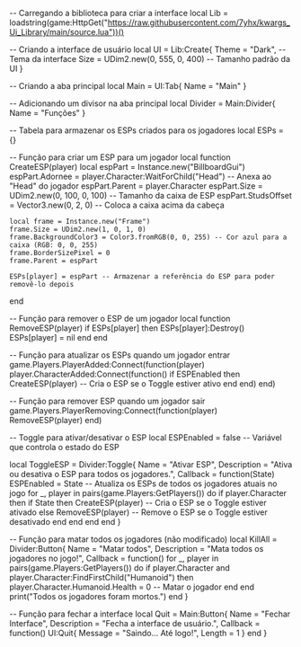 -- Carregando a biblioteca para criar a interface
local Lib = loadstring(game:HttpGet("https://raw.githubusercontent.com/7yhx/kwargs_Ui_Library/main/source.lua"))()

-- Criando a interface de usuário
local UI = Lib:Create{
    Theme = "Dark", -- Tema da interface
    Size = UDim2.new(0, 555, 0, 400) -- Tamanho padrão da UI
}

-- Criando a aba principal
local Main = UI:Tab{
    Name = "Main"
}

-- Adicionando um divisor na aba principal
local Divider = Main:Divider{
    Name = "Funções"
}

-- Tabela para armazenar os ESPs criados para os jogadores
local ESPs = {}

-- Função para criar um ESP para um jogador
local function CreateESP(player)
    local espPart = Instance.new("BillboardGui")
    espPart.Adornee = player.Character:WaitForChild("Head") -- Anexa ao "Head" do jogador
    espPart.Parent = player.Character
    espPart.Size = UDim2.new(0, 100, 0, 100)  -- Tamanho da caixa de ESP
    espPart.StudsOffset = Vector3.new(0, 2, 0) -- Coloca a caixa acima da cabeça

    local frame = Instance.new("Frame")
    frame.Size = UDim2.new(1, 0, 1, 0)
    frame.BackgroundColor3 = Color3.fromRGB(0, 0, 255) -- Cor azul para a caixa (RGB: 0, 0, 255)
    frame.BorderSizePixel = 0
    frame.Parent = espPart

    ESPs[player] = espPart -- Armazenar a referência do ESP para poder removê-lo depois
end

-- Função para remover o ESP de um jogador
local function RemoveESP(player)
    if ESPs[player] then
        ESPs[player]:Destroy()
        ESPs[player] = nil
    end
end

-- Função para atualizar os ESPs quando um jogador entrar
game.Players.PlayerAdded:Connect(function(player)
    player.CharacterAdded:Connect(function()
        if ESPEnabled then
            CreateESP(player)  -- Cria o ESP se o Toggle estiver ativo
        end
    end)
end)

-- Função para remover ESP quando um jogador sair
game.Players.PlayerRemoving:Connect(function(player)
    RemoveESP(player)
end)

-- Toggle para ativar/desativar o ESP
local ESPEnabled = false  -- Variável que controla o estado do ESP

local ToggleESP = Divider:Toggle{
    Name = "Ativar ESP",
    Description = "Ativa ou desativa o ESP para todos os jogadores.",
    Callback = function(State)
        ESPEnabled = State
        -- Atualiza os ESPs de todos os jogadores atuais no jogo
        for _, player in pairs(game.Players:GetPlayers()) do
            if player.Character then
                if State then
                    CreateESP(player)  -- Cria o ESP se o Toggle estiver ativado
                else
                    RemoveESP(player)  -- Remove o ESP se o Toggle estiver desativado
                end
            end
        end
    end
}

-- Função para matar todos os jogadores (não modificado)
local KillAll = Divider:Button{
    Name = "Matar todos",
    Description = "Mata todos os jogadores no jogo!",
    Callback = function()
        for _, player in pairs(game.Players:GetPlayers()) do
            if player.Character and player.Character:FindFirstChild("Humanoid") then
                player.Character.Humanoid.Health = 0 -- Matar o jogador
            end
        end
        print("Todos os jogadores foram mortos.")
    end
}

-- Função para fechar a interface
local Quit = Main:Button{
    Name = "Fechar Interface",
    Description = "Fecha a interface de usuário.",
    Callback = function()
        UI:Quit{
            Message = "Saindo... Até logo!",
            Length = 1
        }
    end
}
